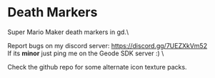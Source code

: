 # Death Markers

Super Mario Maker death markers in gd.\

Report bugs on my discord server: https://discord.gg/7UEZXkVm52 \
If its **minor** just ping me on the Geode SDK server :) \

Check the github repo for some alternate icon texture packs.